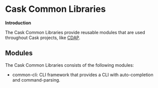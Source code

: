 # Cask Common Libraries

**Introduction**

The Cask Common Libraries provide reusable modules that are used throughout Cask projects,
like [CDAP](https://github.com/caskdata/cdap).

## Modules

The Cask Common Libraries consists of the following modules:
* common-cli: CLI framework that provides a CLI with auto-completion and command-parsing.

